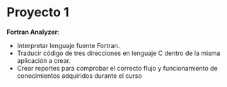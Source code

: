 # Proyecto 1

**Fortran Analyzer**:

* Interpretar lenguaje fuente Fortran.
* Traducir código de tres direcciones en lenguaje C dentro de la misma aplicación a crear.
* Crear reportes para comprobar el correcto flujo y funcionamiento de conocimientos adquiridos durante el curso
